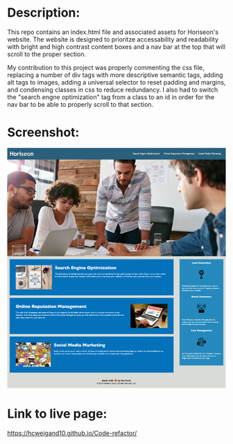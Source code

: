 # <Code-refactor> #


# Description: 

This repo contains an index.html file and associated assets for Horiseon's website. The website is designed to prioritze accessability and readability with bright and high contrast content boxes and a nav bar at the top that will scroll to the proper section. 

My contribution to this project was properly commenting the css file, replacing a number of div tags with more descriptive semantic tags, adding alt tags to images, adding a universal selector to reset padding and margins, and condensing classes in css to reduce redundancy. I also had to switch the "search engne optimization" tag from a class to an id in order for the nav bar to be able to properly scroll to that section.

# Screenshot:

![screenshot](./Assets/screenshot-hcweigand10.github.io-2021.12.15-22_17_58.png)


# Link to live page:

https://hcweigand10.github.io/Code-refactor/

